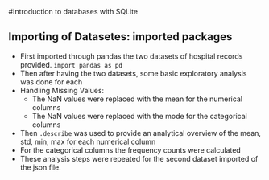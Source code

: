 #Introduction to databases with SQLite

## Importing of Datasetes: imported packages 
- First imported through pandas the two datasets of hospital records provided. ```import pandas as pd```
- Then after having the two datasets, some basic exploratory analysis was done for each
- Handling Missing Values:
   - The NaN values were replaced with the mean for the numerical columns
   - The NaN values were replaced with the mode for the categorical columns
- Then ```.describe``` was used to provide an analytical overview of the mean, std, min, max for each numerical column
- For the categorical columns the frequency counts were calculated
- These analysis steps were repeated for the second dataset imported of the json file.
